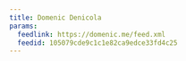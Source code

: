 ```yaml
---
title: Domenic Denicola
params:
  feedlink: https://domenic.me/feed.xml
  feedid: 105079cde9c1c1e82ca9edce33fd4c25
---
```

